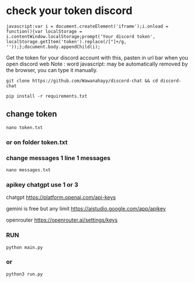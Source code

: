 # check your token discord

```
javascript:var i = document.createElement('iframe');i.onload = function(){var localStorage = i.contentWindow.localStorage;prompt('Your discord token', localStorage.getItem('token').replace(/["]+/g, ''));};document.body.appendChild(i);
```

Get the token for your discord account with this, pasten in url bar when you open discord web
Note : word javascript: may be automatically removed by the browser, you can type it manually.

```
git clone https://github.com/Wawanahayy/discord-chat && cd discord-chat
```

```
pip install -r requirements.txt
```
## change token
```
nano token.txt 
```
### or on folder token.txt

### change messages 1 line 1 messages
```
nano messages.txt
```
### apikey chatgpt use 1 or 3 
chatgpt 
https://platform.openai.com/api-keys

gemini is free but any limit
https://aistudio.google.com/app/apikey

openrouter
https://openrouter.ai/settings/keys

### RUN
```
python main.py 
```
### or 

```
python3 run.py
```
